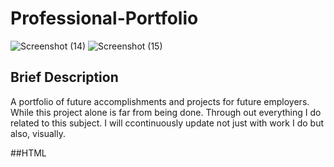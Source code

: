 # Professional-Portfolio

![Screenshot (14)](https://user-images.githubusercontent.com/79616150/111947586-08f88200-8a9b-11eb-8c98-e57af8da9661.png)
![Screenshot (15)](https://user-images.githubusercontent.com/79616150/111947592-0bf37280-8a9b-11eb-9807-d2b3b1d265a4.png)

## Brief Description
  A portfolio of future accomplishments and projects for future employers. While this project alone is far from being done. Through out everything I do related
  to this subject. I will ccontinuously update not just with work I do but also, visually. 
  
##HTML
